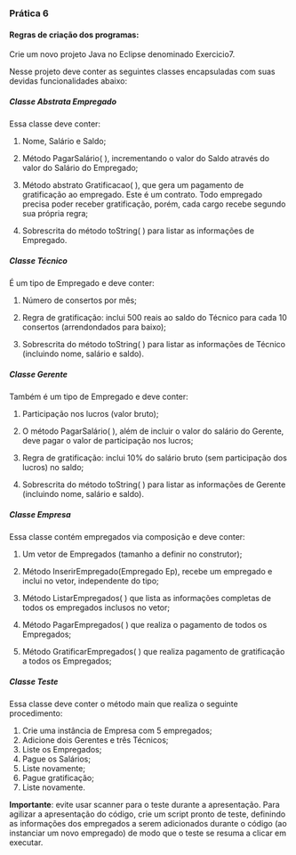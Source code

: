 ### Prática 6

#### Regras de criação dos programas:

Crie um novo projeto Java no Eclipse denominado Exercicio7.

Nesse projeto deve conter as seguintes classes encapsuladas com suas devidas funcionalidades abaixo:

##### Classe Abstrata Empregado

Essa classe deve conter:

1. Nome, Salário e Saldo;

2. Método PagarSalário( ), incrementando o valor do Saldo através do valor do Salário do Empregado;

3. Método abstrato Gratificacao( ), que gera um pagamento de gratificação ao empregado. Este é um contrato. Todo empregado precisa poder receber gratificação, porém, cada cargo recebe segundo sua própria regra;

4. Sobrescrita do método toString( ) para listar as informações de Empregado.

##### Classe Técnico

É um tipo de Empregado e deve conter:

1. Número de consertos por mês;

2. Regra de gratificação: inclui 500 reais ao saldo do Técnico para cada 10 consertos (arrendondados para baixo);

3. Sobrescrita do método toString( ) para listar as informações de Técnico (incluindo nome, salário e saldo).

##### Classe Gerente

Também é um tipo de Empregado e deve conter:

1. Participação nos lucros (valor bruto);

2. O método PagarSalário( ), além de incluir o valor do salário do Gerente, deve pagar o valor de participação nos lucros;

3. Regra de gratificação: inclui 10% do salário bruto (sem participação dos lucros) no saldo;

4. Sobrescrita do método toString( ) para listar as informações de Gerente (incluindo nome, salário e saldo).

##### Classe Empresa

Essa classe contém empregados via composição e deve conter:

1. Um vetor de Empregados (tamanho a definir no construtor);

2. Método InserirEmpregado(Empregado Ep), recebe um empregado e inclui no vetor, independente do tipo;

3. Método ListarEmpregados( ) que lista as informações completas de todos os empregados inclusos no vetor;

4. Método PagarEmpregados( ) que realiza o pagamento de todos os Empregados;

5. Método GratificarEmpregados( ) que realiza pagamento de gratificação a todos os Empregados;

##### Classe Teste

Essa classe deve conter o método main que realiza o seguinte procedimento:

1. Crie uma instância de Empresa com 5 empregados;
2. Adicione dois Gerentes e três Técnicos;
3. Liste os Empregados;
4. Pague os Salários;
5. Liste novamente;
6. Pague gratificação;
7. Liste novamente.

<strong>Importante</strong>: evite usar scanner para o teste durante a apresentação. Para agilizar a apresentação do código, crie um script pronto de teste, definindo as informações dos empregados a serem adicionados durante o código (ao instanciar um novo empregado) de modo que o teste se resuma a clicar em executar.
